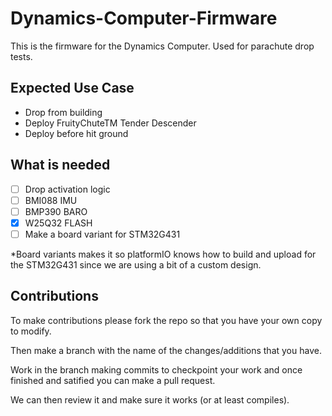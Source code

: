 # Dynamics-Computer-Firmware

This is the firmware for the Dynamics Computer. Used for parachute drop tests.

## Expected Use Case

- Drop from building
- Deploy FruityChuteTM Tender Descender
- Deploy before hit ground

## What is needed

- [ ] Drop activation logic
- [ ] BMI088 IMU
- [ ] BMP390 BARO
- [x] W25Q32 FLASH
- [ ] Make a board variant for STM32G431

*Board variants makes it so platformIO knows how to build and upload for the STM32G431 since we are using a bit of a custom design.

## Contributions

To make contributions please fork the repo so that you have your own copy to modify.

Then make a branch with the name of the changes/additions that you have.

Work in the branch making commits to checkpoint your work and once finished and satified you can make a pull request.

We can then review it and make sure it works (or at least compiles).
